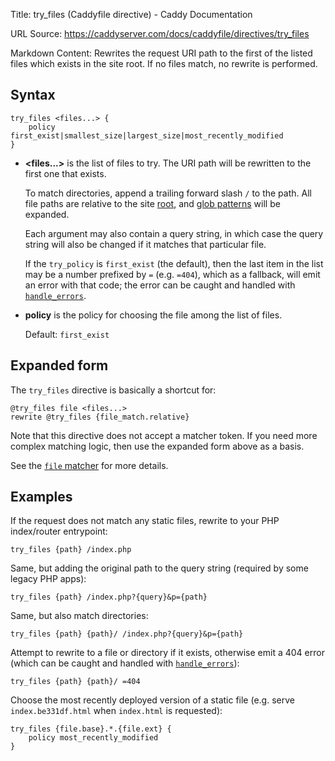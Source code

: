 Title: try_files (Caddyfile directive) - Caddy Documentation

URL Source: https://caddyserver.com/docs/caddyfile/directives/try_files

Markdown Content:
Rewrites the request URI path to the first of the listed files which exists in the site root. If no files match, no rewrite is performed.

Syntax
------

```
try_files <files...> {
	policy first_exist|smallest_size|largest_size|most_recently_modified
}
```

*   **<files...\>** is the list of files to try. The URI path will be rewritten to the first one that exists.
    
    To match directories, append a trailing forward slash `/` to the path. All file paths are relative to the site [root](https://caddyserver.com/docs/caddyfile/directives/root), and [glob patterns](https://pkg.go.dev/path/filepath#Match) will be expanded.
    
    Each argument may also contain a query string, in which case the query string will also be changed if it matches that particular file.
    
    If the `try_policy` is `first_exist` (the default), then the last item in the list may be a number prefixed by `=` (e.g. `=404`), which as a fallback, will emit an error with that code; the error can be caught and handled with [`handle_errors`](https://caddyserver.com/docs/caddyfile/directives/handle_errors).
    
*   **policy** is the policy for choosing the file among the list of files.
    
    Default: `first_exist`
    

Expanded form
-------------

The `try_files` directive is basically a shortcut for:

```
@try_files file <files...>
rewrite @try_files {file_match.relative}
```

Note that this directive does not accept a matcher token. If you need more complex matching logic, then use the expanded form above as a basis.

See the [`file` matcher](https://caddyserver.com/docs/caddyfile/matchers#file) for more details.

Examples
--------

If the request does not match any static files, rewrite to your PHP index/router entrypoint:

```
try_files {path} /index.php
```

Same, but adding the original path to the query string (required by some legacy PHP apps):

```
try_files {path} /index.php?{query}&p={path}
```

Same, but also match directories:

```
try_files {path} {path}/ /index.php?{query}&p={path}
```

Attempt to rewrite to a file or directory if it exists, otherwise emit a 404 error (which can be caught and handled with [`handle_errors`](https://caddyserver.com/docs/caddyfile/directives/handle_errors)):

```
try_files {path} {path}/ =404
```

Choose the most recently deployed version of a static file (e.g. serve `index.be331df.html` when `index.html` is requested):

```
try_files {file.base}.*.{file.ext} {
	policy most_recently_modified
}
```
